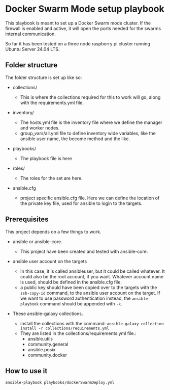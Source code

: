 # Docker Swarm Mode setup playbook
This playbook is meant to set up a Docker Swarm mode cluster.
If the firewall is enabled and active, it will open the ports needed for the swarms internal communication.

So far it has been tested on a three node raspberry pi cluster running Ubuntu Server 24.04 LTS.

## Folder structure

The folder structure is set up like so:

- collections/
    - This is where the collections required for this to work will go, along with the requirements.yml file.

- inventory/
    - The hosts.yml file is the inventory file where we define the manager and worker nodes.
    - group_vars/all.yml file to define inventory wide variables, like the ansible user name, the become method and the like.

- playbooks/
    - The playbook file is here

- roles/
    - The roles for the set are here.

- ansible.cfg
    - project specific ansible.cfg file. Here we can define the location of the private key file, used for ansible to login to the targets.

## Prerequisites
This project depends on a few things to work.

- ansible or ansible-core.
    - This project have been created and tested with ansible-core.

- ansible user account on the targets
    - In this case, it is called ansibleuser, but it could be called whatever. It could also be the root account, if you want. Whatever account name is used, should be defined in the ansible.cfg file.
    - a public key should have been copied over to the targets with the `ssh-copy-id` command, to the ansible user account on the target. If we want to use password authentication instead, the `ansible-playbook` command should be appended with `-k`.

- These ansible-galaxy collections.
    - install the collections with the command: `ansible-galaxy collection install -r collections/requirements.yml`
    - They are listed in the collections/requirements.yml file.:
        - ansible.utils
        - community.general
        - ansible.posix
        - community.docker

## How to use it

```bash
ansible-playbook playbooks/dockerSwarmDeploy.yml
```


